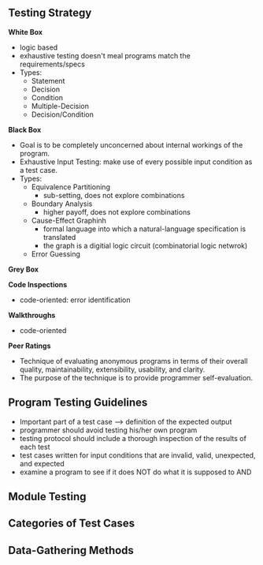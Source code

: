 ## Testing Strategy 
**White Box**
- logic based
- exhaustive testing doesn't meal programs match the requirements/specs
- Types:
  - Statement
  - Decision
  - Condition
  - Multiple-Decision
  - Decision/Condition


**Black Box**
- Goal is to be completely unconcerned about internal workings of the program.
- Exhaustive Input Testing: make use of every possible input condition as a test case.
- Types:
  - Equivalence Partitioning
    - sub-setting, does not explore combinations 
  - Boundary Analysis
    - higher payoff, does not explore combinations 
  - Cause-Effect Graphinh
    - formal language into which a natural-language specification is translated
    - the graph is a digitial logic circuit (combinatorial logic netwrok) 
  - Error Guessing 


**Grey Box**

**Code Inspections**
- code-oriented: error identification


**Walkthroughs**
- code-oriented 


**Peer Ratings**
- Technique of evaluating anonymous programs in terms of their overall quality, maintainability, extensibility, usability, and clarity. 
- The purpose of the technique is to provide programmer self-evaluation.


## Program Testing Guidelines
- Important part of a test case --> definition of the expected output
- programmer should avoid testing his/her own program
- testing protocol should include a thorough inspection of the results of each test
- test cases written for input conditions that are invalid, valid, unexpected, and expected
- examine a program to see if it does NOT do what it is supposed to AND 

## Module Testing

## Categories of Test Cases

## Data-Gathering Methods
